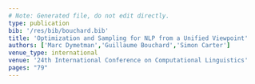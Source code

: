 ```yaml
---
# Note: Generated file, do not edit directly.
type: publication
bib: '/res/bib/bouchard.bib'
title: 'Optimization and Sampling for NLP from a Unified Viewpoint'
authors: ['Marc Dymetman','Guillaume Bouchard','Simon Carter']
venue_type: international
venue: '24th International Conference on Computational Linguistics'
pages: "79"
---
```

